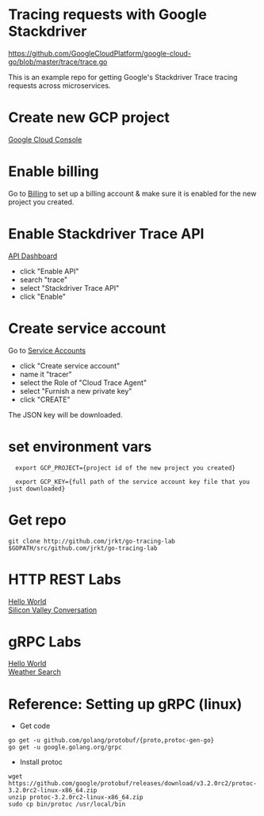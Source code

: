 # Tracing requests with Google Stackdriver
https://github.com/GoogleCloudPlatform/google-cloud-go/blob/master/trace/trace.go

This is an example repo for getting Google's Stackdriver Trace tracing requests across microservices.

# Create new GCP project

<a href="https://console.cloud.google.com">Google Cloud Console</a>

# Enable billing

Go to <a href="https://console.cloud.google.com/billing/">Billing</a> to set up a billing account & make sure it is enabled for the new project you created.

# Enable Stackdriver Trace API

<a href="https://console.cloud.google.com/apis/dashboard">API Dashboard</a>

- click "Enable API"
- search "trace"
- select "Stackdriver Trace API"
- click "Enable"

# Create service account

Go to <a href="https://console.cloud.google.com/iam-admin/serviceaccounts">Service Accounts</a>

- click "Create service account"
- name it "tracer"
- select the Role of "Cloud Trace Agent"
- select "Furnish a new private key"
- click "CREATE"

The JSON key will be downloaded.

# set environment vars
      export GCP_PROJECT={project id of the new project you created}
    
      export GCP_KEY={full path of the service account key file that you just downloaded}
      
# Get repo
```
git clone http://github.com/jrkt/go-tracing-lab $GOPATH/src/github.com/jrkt/go-tracing-lab
```

# HTTP REST Labs
<a href="https://github.com/jrkt/go-tracing-lab/tree/master/rest/helloworld">Hello World</a><br>
<a href="https://github.com/jrkt/go-tracing-lab/tree/master/rest/convo">Silicon Valley Conversation</a>

# gRPC Labs
<a href="https://github.com/jrkt/go-tracing-lab/tree/master/grpc/helloworld">Hello World</a><br>
<a href="https://github.com/jrkt/go-tracing-lab/tree/master/grpc/weather-search">Weather Search</a>

# Reference: Setting up gRPC (linux)

- Get code
```
go get -u github.com/golang/protobuf/{proto,protoc-gen-go}
go get -u google.golang.org/grpc
```

- Install protoc
```
wget https://github.com/google/protobuf/releases/download/v3.2.0rc2/protoc-3.2.0rc2-linux-x86_64.zip
unzip protoc-3.2.0rc2-linux-x86_64.zip
sudo cp bin/protoc /usr/local/bin
```